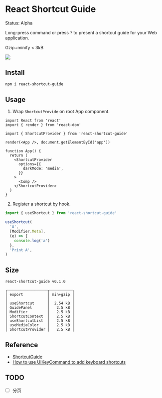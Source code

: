 # React Shortcut Guide

Status: Alpha

Long-press command or press `?` to present a shortcut guide for your Web application.

Gzip+minify < 3kB

![](https://fastly.jsdelivr.net/gh/Innei/fancy@master/2022/0530221552.png)

## Install

```bash
npm i react-shortcut-guide
```

## Usage

1. Wrap `ShortcutProvide` on root App component.

```tsx
import React from 'react'
import { render } from 'react-dom'

import { ShortcutProvider } from 'react-shortcut-guide'

render(<App />, document.getElementById('app'))

function App() {
  return (
    <ShortcutProvider
      options={{
        darkMode: 'media',
      }}
    >
      <Comp />
    </ShortcutProvider>
  )
}
```

2. Register a shortcut by hook.

```ts
import { useShortcut } from 'react-shortcut-guide'

useShortcut(
  'A',
  [Modifier.Meta],
  (e) => {
    console.log('a')
  },
  'Print A',
)
```

## Size

```
react-shortcut-guide v0.1.0

┌──────────────────┬──────────┐
│ export           │ min+gzip │
│                  │          │
│ useShortcut      │  2.54 kB │
│ GuidePanel       │   2.5 kB │
│ Modifier         │   2.5 kB │
│ ShortcutContext  │   2.5 kB │
│ useShortcutList  │   2.5 kB │
│ useMediaColor    │   2.5 kB │
│ ShortcutProvider │   2.5 kB │
```

## Reference

- [ShortcutGuide](https://github.com/Lessica/ShortcutGuide)
- [How to use UIKeyCommand to add keyboard shortcuts](https://www.hackingwithswift.com/example-code/uikit/how-to-use-uikeycommand-to-add-keyboard-shortcuts)

## TODO

- [ ] 分页
